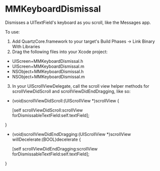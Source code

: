 MMKeyboardDismissal
===================

Dismisses a UITextField's keyboard as you scroll, like the Messages app.

To use:
1. Add QuartzCore.framework to your target's Build Phases -> Link Binary With Libraries
2. Drag the following files into your Xcode project:
  - UIScreen+MMKeyboardDismissal.h
  - UIScreen+MMKeyboardDismissal.m
  - NSObject+MMKeyboardDismissal.h
  - NSObject+MMKeyboardDismissal.m
3. In your UIScrollViewDelegate, call the scroll view helper methods for scrollViewDidScroll and scrollViewDidEndDragging, like so:

- (void)scrollViewDidScroll:(UIScrollView *)scrollView {
    
    [self scrollViewDidScroll:scrollView forDismissableTextField:self.textField];
        
}

- (void)scrollViewDidEndDragging:(UIScrollView *)scrollView willDecelerate:(BOOL)decelerate {
    
    [self scrollViewDidEndDragging:scrollView forDismissableTextField:self.textField];
        
}

